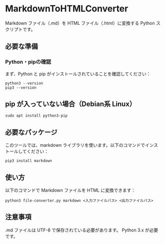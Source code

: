 # MarkdownToHTMLConverter
Markdown ファイル（.md）を HTML ファイル（.html）に変換する Python スクリプトです。

## 必要な準備
### Python・pipの確認
まず、Python と pip がインストールされていることを確認してください：
```
python3 --version
pip3 --version
```

## pip が入っていない場合（Debian系 Linux）
```
sudo apt install python3-pip
```

## 必要なパッケージ
このツールでは、markdown ライブラリを使います。以下のコマンドでインストールしてください：
```
pip3 install markdown
```

## 使い方
以下のコマンドで Markdown ファイルを HTML に変換できます：
```
python3 file-converter.py markdown <入力ファイルパス> <出力ファイルパス>
```
## 注意事項
.md ファイルは UTF-8 で保存されている必要があります。
Python 3.x が必要です。

